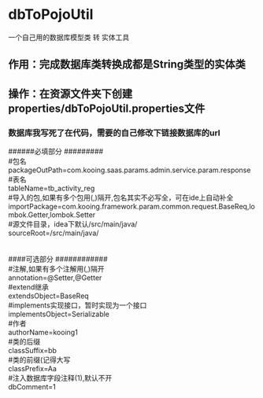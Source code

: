 # dbToPojoUtil
一个自己用的数据库模型类 转 实体工具

## 作用：完成数据库类转换成都是String类型的实体类
## 操作：在资源文件夹下创建properties/dbToPojoUtil.properties文件
### 数据库我写死了在代码，需要的自己修改下链接数据库的url
######必填部分 #########<br>
#包名<br>
packageOutPath=com.kooing.saas.params.admin.service.param.response<br>
#表名<br>
tableName=tb_activity_reg<br>
#导入的包,如果有多个包用(,)隔开,包名其实不必写全，可在ide上自动补全<br>
importPackage=com.kooing.framework.param.common.request.BaseReq,lombok.Getter,lombok.Setter<br>
#源文件目录，idea下默认/src/main/java/<br>
sourceRoot=/src/main/java/<br><br>
<br>
####可选部分    ############<br>
#注解,如果有多个注解用(,)隔开<br>
annotation=@Setter,@Getter<br>
#extend继承<br>
extendsObject=BaseReq<br>
#implements实现接口，暂时实现为一个接口<br>
implementsObject=Serializable<br>
#作者<br>
authorName=kooing1<br>
#类的后缀<br>
classSuffix=bb<br>
#类的前缀(记得大写<br>
classPrefix=Aa<br>
#注入数据库字段注释(1),默认不开<br>
dbComment=1<br>
